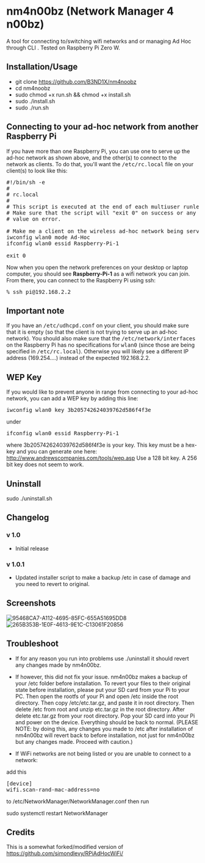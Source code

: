 # nm4n00bz (Network Manager 4 n00bz)
A tool for connecting to/switching wifi networks and or managing Ad Hoc through CLI . 
Tested on Raspberry Pi Zero W.
## Installation/Usage
* git clone https://github.com/B3ND1X/nm4noobz
* cd nm4noobz
* sudo chmod +x run.sh && chmod +x install.sh
* sudo ./install.sh
* sudo ./run.sh

##  Connecting to your ad-hoc network from another Raspberry Pi
If you have more than one Raspberry Pi, you can use one to serve up the ad-hoc network as shown above,
and the other(s) to connect to the network as clients.  To do that, you'll want the <tt>/etc/rc.local</tt>
file on your client(s) to look like this:

<pre>
#!/bin/sh -e
#
# rc.local
#
# This script is executed at the end of each multiuser runlevel.
# Make sure that the script will "exit 0" on success or any other
# value on error.

# Make me a client on the wireless ad-hoc network being served by Raspberry-Pi-1
iwconfig wlan0 mode Ad-Hoc
ifconfig wlan0 essid Raspberry-Pi-1

exit 0
</pre>

Now when you open the network preferences on your desktop or laptop computer, you should see <b>Raspberry-Pi-1</b>
as a wifi network you can join.  From there, you can connect to the Raspberry Pi using ssh:

<pre>
% ssh pi@192.168.2.2
</pre>

## Important note

If you have an <tt>/etc/udhcpd.conf</tt> on your client, you should make sure that it is empty 
(so that the client is not trying to serve up an ad-hoc network).  You should also make sure
that the <tt>/etc/network/interfaces</tt> on the Raspberry Pi has no
specifications for <tt>wlan0</tt> (since those are being specified in
<tt>/etc/rc.local</tt>). Otherwise you will likely see a different IP address
(169.254....) instead of the expected 192.168.2.2.

## WEP Key

If you would like to prevent anyone in range from connecting to your ad-hoc network, you can add a WEP key by adding this line:
<pre>
iwconfig wlan0 key 3b205742624039762d586f4f3e
</pre>
under 
<pre>
ifconfig wlan0 essid Raspberry-Pi-1
</pre>
where 3b205742624039762d586f4f3e is your key.
This key must be a hex-key and you can generate one here: http://www.andrewscompanies.com/tools/wep.asp
Use a 128 bit key.  A 256 bit key does not seem to work.

## Uninstall
sudo ./uninstall.sh

## Changelog 
### v 1.0 
- Initial release



### v 1.0.1
- Updated installer script to make a backup /etc in case of damage and you need to revert to original. 

## Screenshots
![95468CA7-A112-4695-85FC-655A51695DD8](https://user-images.githubusercontent.com/48177481/176324912-3fcf993b-7895-4797-900f-5e9ecb2635ff.png)
![265B353B-1E0F-4613-9E1C-C13061F20856](https://user-images.githubusercontent.com/48177481/176330723-4a4a37b1-14de-468a-954f-0e985e20daa0.jpeg)

## Troubleshoot
- If for any reason you run into problems use ./uninstall it should revert any changes made by nm4n00bz.

- If however, this did not fix your issue. nm4n00bz makes a backup of your /etc folder before installation. To revert your files to their original state before installation, please put your SD card from your Pi to your PC. Then open the rootfs of your Pi and open /etc inside the root directory. Then copy /etc/etc.tar.gz, and paste it in root directory. Then delete /etc from root and unzip etc.tar.gz in the root directory. After delete etc.tar.gz from your root directory. Pop your SD card into your Pi and power on the device. Everything should be back to normal. (PLEASE NOTE: by doing this, any changes you made to /etc after installation of nm4n00bz will revert back to before installation, not just for nm4n00bz but any changes made. Proceed with caution.) 

- If WiFi networks are not being listed or you are unable to connect to a network: 

add this 
<pre>
[device]
wifi.scan-rand-mac-address=no
</pre>
to /etc/NetworkManager/NetworkManager.conf 
then run 

sudo systemctl restart NetworkManager

## Credits
This is a somewhat forked/modified version of https://github.com/simondlevy/RPiAdHocWiFi/
